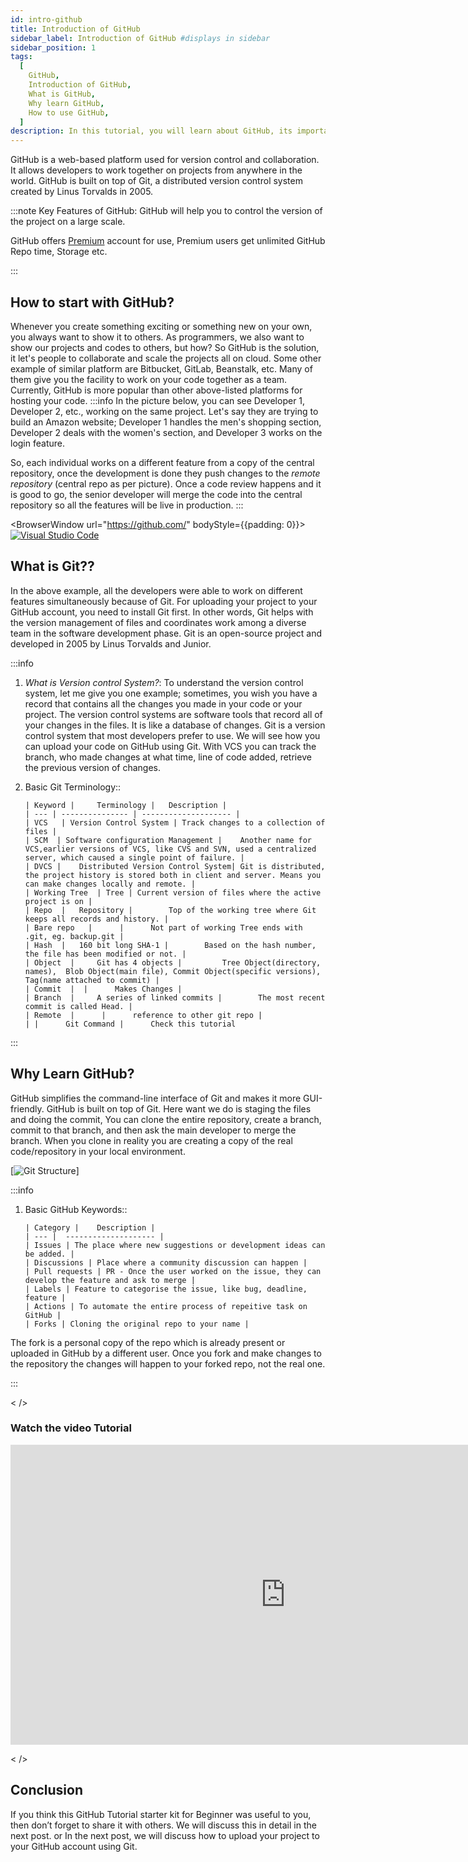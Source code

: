 ```yaml
---
id: intro-github
title: Introduction of GitHub 
sidebar_label: Introduction of GitHub #displays in sidebar
sidebar_position: 1
tags:
  [
    GitHub,
    Introduction of GitHub,
    What is GitHub,
    Why learn GitHub,
    How to use GitHub,
  ]
description: In this tutorial, you will learn about GitHub, its importance, what is GitHub from Scratch, how to use GitHub, steps to start using GitHub, and more.
---
```


GitHub is a web-based platform used for version control and collaboration. It allows developers to work together on projects from anywhere in the world. GitHub is built on top of Git, a distributed version control system created by Linus Torvalds in 2005.

:::note
Key Features of GitHub:
GitHub  will help you to control the version of the project on a large scale.

GitHub offers <a href="https://github.com/pricing">Premium</a> account for use, Premium users get unlimited GitHub Repo time, Storage etc. 

:::

## How to start with GitHub?

Whenever you create something exciting or something new on your own, you always want to show it to others. As programmers, we also want to show our projects and codes to others, but how? So GitHub is the solution, it let's people to collaborate and scale the projects all on cloud.  Some other example of similar platform are Bitbucket, GitLab, Beanstalk, etc. Many of them give you the facility to work on your code together as a team. Currently, GitHub is more popular than other above-listed platforms for hosting your code.
:::info
In the picture below, you can see Developer 1, Developer 2, etc., working on the same project. Let's say they are trying to build an Amazon website; Developer 1 handles the men's shopping section, Developer 2 deals with the women's section, and Developer 3 works on the login feature.

So, each individual works on a different feature from a copy of the central repository, once the development is done they push changes to the *remote repository* (central repo as per picture). Once a code review happens and it is good to go, the senior developer will merge the code into the central repository so all the features will be live in production.
:::

  <BrowserWindow url="https://github.com/" bodyStyle={{padding: 0}}>    
     [![Visual Studio Code](./assets/1-Introduction-to-github.png)](https://code.visualstudio.com/)
    </BrowserWindow>



## What is Git??

In the above example, all the developers were able to work on different features simultaneously because of Git. For uploading your project to your GitHub account, you need to install Git first. In other words, Git helps with the version management of files and coordinates work among a diverse team in the software development phase. Git is an open-source project and developed in 2005 by Linus Torvalds and Junior.


  
:::info
1.  *What is Version control System?*: To understand the version control system, let me give you one example; sometimes, you wish you have a record that contains all the changes you made in your code or your project. The version control systems are software tools that record all of your changes in the files. It is like a database of changes. Git is a version control system that most developers prefer to use. We will see how you can upload your code on GitHub using Git. With VCS you can track the branch, who made changes at what time, line of code added, retrieve the previous version of changes. 
2.  Basic Git Terminology::

        | Keyword | 	Terminology | 	Description |
        | --- | --------------- | -------------------- |
        | VCS   | Version Control System | Track changes to a collection of files |
        | SCM  | Software configuration Management | 	Another name for VCS,earlier versions of VCS, like CVS and SVN, used a centralized server, which caused a single point of failure. |
        | DVCS | 	Distributed Version Control System| Git is distributed, the project history is stored both in client and server. Means you can make changes locally and remote. |
        | Working Tree  | Tree | Current version of files where the active project is on |
        | Repo  | 	Repository | 		Top of the working tree where Git keeps all records and history. |
        | Bare repo   | 	 | 		Not part of working Tree ends with .git, eg. backup.git |
        | Hash  | 	160 bit long SHA-1 | 		Based on the hash number, the file has been modified or not. |
        | Object  | 	Git has 4 objects | 		Tree Object(directory, names),  Blob Object(main file), Commit Object(specific versions), Tag(name attached to commit) |
        | Commit  |  | 		Makes Changes |
        | Branch  | 	A series of linked commits | 		The most recent commit is called Head. |
        | Remote  | 	 | 		reference to other git repo |
        | | 	 Git Command | 		Check this tutorial

:::

## Why Learn GitHub? 

GitHub simplifies the command-line interface of Git and makes it more GUI-friendly. GitHub is built on top of Git. Here want we do is staging the files and doing the commit, You can clone the entire repository, create a branch, commit to that branch, and then ask the main developer to merge the branch. When you clone in reality you are creating a copy of the real code/repository in your local environment.

 [![Git Structure](./assets/2-git-strucutre.png)]
   
  
:::info
1.  Basic GitHub Keywords::

        | Category | 	Description |
        | --- |  -------------------- |
        | Issues | The place where new suggestions or development ideas can be added. |
        | Discussions | Place where a community discussion can happen |
        | Pull requests | PR - Once the user worked on the issue, they can develop the feature and ask to merge |
        | Labels | Feature to categorise the issue, like bug, deadline, feature |
        | Actions | To automate the entire process of repeitive task on GitHub |
        | Forks | Cloning the original repo to your name |


The fork is a personal copy of the repo which is already present or uploaded in GitHub by a different user. Once you fork and make changes to the repository the changes will happen to your forked repo, not the real one.

:::

< />

### Watch the video Tutorial
<iframe width="880" height="480" src="https://www.youtube.com/embed/GrTV59Y84S8?list=PLrLTYhoDFx-kiuFiGQqVpYYZ56pIhUW63" title="How to start with GitHub in 2024 | Beginner&#39;s Guide" frameborder="0" allow="accelerometer; autoplay; clipboard-write; encrypted-media; gyroscope; picture-in-picture; web-share" referrerpolicy="strict-origin-when-cross-origin" allowfullscreen></iframe>

< />

## Conclusion

If you think this GitHub Tutorial starter kit for Beginner was useful to you, then don’t forget to share it with others.  We will discuss this in detail in the next post. or In the next post, we will discuss how to upload your project to your GitHub account using Git.